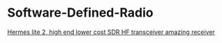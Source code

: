 # Software-Defined-Radio
[Hermes lite 2, high end lower cost SDR HF transceiver amazing receiver](https://youtu.be/JVtV4zbHsN0)
